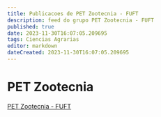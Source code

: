 ```yaml
---
title: Publicacoes de PET Zootecnia - FUFT
description: feed do grupo PET Zootecnia - FUFT
published: true
date: 2023-11-30T16:07:05.209695
tags: Ciencias Agrarias
editor: markdown
dateCreated: 2023-11-30T16:07:05.209695
---
```


# PET Zootecnia
[PET Zootecnia - FUFT](/grupo/255PETZootecniaFUFT.md)
